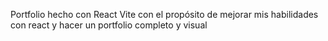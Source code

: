 Portfolio hecho con React Vite con el propósito de mejorar mis habilidades con react y hacer un portfolio completo y visual
